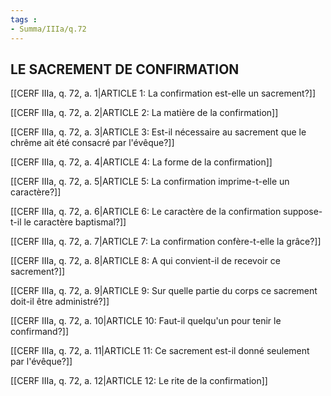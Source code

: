 ```yaml
---
tags : 
- Summa/IIIa/q.72
---
```


## LE SACREMENT DE CONFIRMATION

[[CERF IIIa, q. 72, a. 1|ARTICLE 1: La confirmation est-elle un sacrement?]]

[[CERF IIIa, q. 72, a. 2|ARTICLE 2: La matière de la confirmation]]

[[CERF IIIa, q. 72, a. 3|ARTICLE 3: Est-il nécessaire au sacrement que le chrême ait été consacré par l'évêque?]]

[[CERF IIIa, q. 72, a. 4|ARTICLE 4: La forme de la confirmation]]

[[CERF IIIa, q. 72, a. 5|ARTICLE 5: La confirmation imprime-t-elle un caractère?]]

[[CERF IIIa, q. 72, a. 6|ARTICLE 6: Le caractère de la confirmation suppose-t-il le caractère baptismal?]]

[[CERF IIIa, q. 72, a. 7|ARTICLE 7: La confirmation confère-t-elle la grâce?]]

[[CERF IIIa, q. 72, a. 8|ARTICLE 8: A qui convient-il de recevoir ce sacrement?]]

[[CERF IIIa, q. 72, a. 9|ARTICLE 9: Sur quelle partie du corps ce sacrement doit-il être administré?]]

[[CERF IIIa, q. 72, a. 10|ARTICLE 10: Faut-il quelqu'un pour tenir le confirmand?]]

[[CERF IIIa, q. 72, a. 11|ARTICLE 11: Ce sacrement est-il donné seulement par l'évêque?]]

[[CERF IIIa, q. 72, a. 12|ARTICLE 12: Le rite de la confirmation]]

